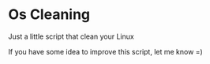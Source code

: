 # Os Cleaning

Just a little script that clean your Linux

If you have some idea to improve this script, let me know =)